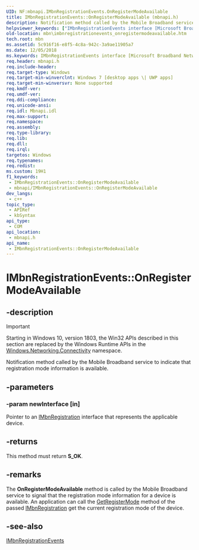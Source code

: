 ```yaml
---
UID: NF:mbnapi.IMbnRegistrationEvents.OnRegisterModeAvailable
title: IMbnRegistrationEvents::OnRegisterModeAvailable (mbnapi.h)
description: Notification method called by the Mobile Broadband service to indicate that registration mode information is available.
helpviewer_keywords: ["IMbnRegistrationEvents interface [Microsoft Broadband Networks]","OnRegisterModeAvailable method","IMbnRegistrationEvents.OnRegisterModeAvailable","IMbnRegistrationEvents::OnRegisterModeAvailable","OnRegisterModeAvailable","OnRegisterModeAvailable method [Microsoft Broadband Networks]","OnRegisterModeAvailable method [Microsoft Broadband Networks]","IMbnRegistrationEvents interface","mbn.imbnregistrationevents_onregistermodeavailable","mbnapi/IMbnRegistrationEvents::OnRegisterModeAvailable"]
old-location: mbn\imbnregistrationevents_onregistermodeavailable.htm
tech.root: mbn
ms.assetid: 5c916f16-e8f5-4c8a-942c-3a9ae11905a7
ms.date: 12/05/2018
ms.keywords: IMbnRegistrationEvents interface [Microsoft Broadband Networks],OnRegisterModeAvailable method, IMbnRegistrationEvents.OnRegisterModeAvailable, IMbnRegistrationEvents::OnRegisterModeAvailable, OnRegisterModeAvailable, OnRegisterModeAvailable method [Microsoft Broadband Networks], OnRegisterModeAvailable method [Microsoft Broadband Networks],IMbnRegistrationEvents interface, mbn.imbnregistrationevents_onregistermodeavailable, mbnapi/IMbnRegistrationEvents::OnRegisterModeAvailable
req.header: mbnapi.h
req.include-header: 
req.target-type: Windows
req.target-min-winverclnt: Windows 7 [desktop apps \| UWP apps]
req.target-min-winversvr: None supported
req.kmdf-ver: 
req.umdf-ver: 
req.ddi-compliance: 
req.unicode-ansi: 
req.idl: Mbnapi.idl
req.max-support: 
req.namespace: 
req.assembly: 
req.type-library: 
req.lib: 
req.dll: 
req.irql: 
targetos: Windows
req.typenames: 
req.redist: 
ms.custom: 19H1
f1_keywords:
 - IMbnRegistrationEvents::OnRegisterModeAvailable
 - mbnapi/IMbnRegistrationEvents::OnRegisterModeAvailable
dev_langs:
 - c++
topic_type:
 - APIRef
 - kbSyntax
api_type:
 - COM
api_location:
 - mbnapi.h
api_name:
 - IMbnRegistrationEvents::OnRegisterModeAvailable
---
```


# IMbnRegistrationEvents::OnRegisterModeAvailable


## -description

> [!IMPORTANT]
> Starting in Windows 10, version 1803, the Win32 APIs described in this section are replaced by the Windows Runtime APIs in the [Windows.Networking.Connectivity](/uwp/api/windows.networking.connectivity) namespace.

Notification method called by the Mobile Broadband service to indicate that registration mode information is available.

## -parameters

### -param newInterface [in]

Pointer to an <a href="/windows/desktop/api/mbnapi/nn-mbnapi-imbnregistration">IMbnRegistration</a> interface that represents the applicable device.

## -returns

This method must return <b>S_OK</b>.

## -remarks

The <b>OnRegisterModeAvailable</b> method is called by the Mobile Broadband service to signal that  the registration mode information for a device is available. An application can call the <a href="/windows/desktop/api/mbnapi/nf-mbnapi-imbnregistration-getregistermode">GetRegisterMode</a> method of the passed <a href="/windows/desktop/api/mbnapi/nn-mbnapi-imbnregistration">IMbnRegistration</a> get the current registration mode of the device.

## -see-also

<a href="/windows/desktop/api/mbnapi/nn-mbnapi-imbnregistrationevents">IMbnRegistrationEvents</a>

